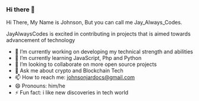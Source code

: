 ### Hi there 👋

Hi There, My Name is Johnson, But you can call me Jay_Always_Codes.

JayAlwaysCodes is excited in contributing in projects that is aimed towards advancement of technology



- 🔭 I’m currently working on developing my technical strength and abilities
- 🌱 I’m currently learning JavaScript, Php and Python
- 👯 I’m looking to collaborate on more open source projects
- 💬 Ask me about crypto and Blockchain Tech
- 📫 How to reach me: johnsonjardocs@gmail.com
- 😄 Pronouns: him/he
- ⚡ Fun fact: i like new discoveries in tech world

